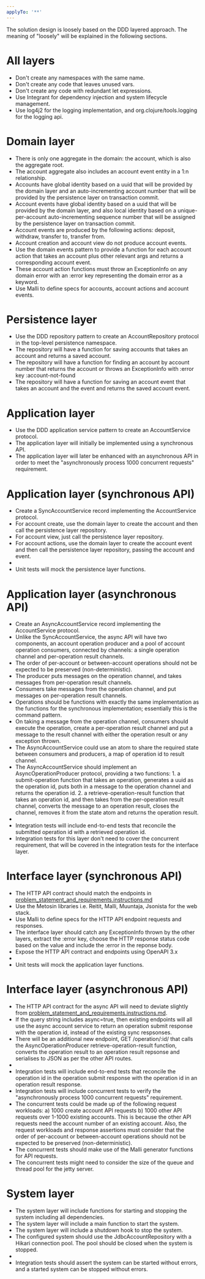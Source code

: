 ```yaml
---
applyTo: '**'
---
```


The solution design is loosely based on the DDD layered approach. The meaning of "loosely" will be explained in the following sections.

# All layers
- Don't create any namespaces with the same name.
- Don't create any code that leaves unused vars.
- Don't create any code with redundant let expressions.
- Use Integrant for dependency injection and system lifecycle management.
- Use log4j2 for the logging implementation, and org.clojure/tools.logging for the logging api.

# Domain layer
- There is only one aggregate in the domain: the account, which is also the aggregate root.
- The account aggregate also includes an account event entity in a 1:n relationship.
- Accounts have global identity based on a uuid that will be provided by the domain layer and an auto-incrementing account number that will be provided by the persistence layer on transaction commit.
- Account events have global identity based on a uuid that will be provided by the domain layer, and also local identity based on a unique-per-account auto-incrementing sequence number that will be assigned by the persistence layer on transaction commit.
- Account events are produced by the following actions: deposit, withdraw, transfer to, transfer from.
- Account creation and account view do not produce account events.
- Use the domain events pattern to provide a function for each account action that takes an account plus other relevant args and returns a corresponding account event.
- These account action functions must throw an ExceptionInfo on any domain error with an :error key representing the domain error as a keyword.
- Use Malli to define specs for accounts, account actions and account events.

# Persistence layer
- Use the DDD repository pattern to create an AccountRepository protocol in the top-level persistence namespace.
- The repository will have a function for saving accounts that takes an account and returns a saved account.
- The repository will have a function for finding an account by account number that returns the account or throws an ExceptionInfo with :error key :account-not-found
- The repository will have a function for saving an account event that takes an account and the event and returns the saved account event.

# Application layer
- Use the DDD application service pattern to create an AccountService protocol.
- The application layer will initially be implemented using a synchronous API.
- The application layer will later be enhanced with an asynchronous API in order to meet the "asynchronously process 1000 concurrent requests" requirement.

# Application layer (synchronous API)
- Create a SyncAccountService record implementing the AccountService protocol.
- For account create, use the domain layer to create the account and then call the persistence layer repository.
- For account view, just call the persistence layer repository.
- For account actions, use the domain layer to create the account event and then call the persistence layer repository, passing the account and event.
- 
- Unit tests will mock the persistence layer functions.

# Application layer (asynchronous API)
- Create an AsyncAccountService record implementing the AccountService protocol.
- Unlike the SyncAccountService, the async API will have two components, an account operation producer and a pool of account operation consumers, connected by channels: a single operation channel and per-operation result channels.
- The order of per-account or between-account operations should not be expected to be preserved (non-deterministic).
- The producer puts messages on the operation channel, and takes messages from per-operation result channels.
- Consumers take messages from the operation channel, and put messages on per-operation result channels.
- Operations should be functions with exactly the same implementation as the functions for the synchronous implementation; essentially this is the command pattern.
- On taking a message from the operation channel, consumers should execute the operation, create a per-operation result channel and put a message to the result channel with either the operation result or any exception thrown.
- The AsyncAccountService could use an atom to share the required state between consumers and producers, a map of operation id to result channel.
- The AsyncAccountService should implement an AsyncOperationProducer protocol, providing a two functions: 1. a submit-operation function that takes an operation, generates a uuid as the operation id, puts both in a message to the operation channel and returns the operation id. 2. a retrieve-operation-result function that takes an operation id, and then takes from the per-operation result channel, converts the message to an operation result, closes the channel, removes it from the state atom and returns the operation result.
- 
- Integration tests will include end-to-end tests that reconcile the submitted operation id with a retrieved operation id.
- Integration tests for this layer don't need to cover the concurrent requirement, that will be covered in the integration tests for the interface layer.

# Interface layer (synchronous API)
- The HTTP API contract should match the endpoints in [problem_statement_and_requirements.instructions.md](problem_statement_and_requirements.instructions.md)
- Use the Metosin libraries i.e. Reitit, Malli, Muuntaja, Jsonista for the web stack.
- Use Malli to define specs for the HTTP API endpoint requests and responses.
- The interface layer should catch any ExceptionInfo thrown by the other layers, extract the :error key, choose the HTTP response status code based on the value and include the :error in the reponse body.
- Expose the HTTP API contract and endpoints using OpenAPI 3.x
- 
- Unit tests will mock the application layer functions.

# Interface layer (asynchronous API)
- The HTTP API contract for the async API will need to deviate slightly from [problem_statement_and_requirements.instructions.md](problem_statement_and_requirements.instructions.md).
- If the query string includes async=true, then existing endpoints will all use the async account service to return an operation submit response with the operation id, instead of the existing sync respsonses.
- There will be an additional new endpoint, GET /operation/:id/ that calls the AsyncOperationProducer retrieve-operation-result function, converts the operation result to an operation result repsonse and serialises to JSON as per the other API routes.
- 
- Integration tests will include end-to-end tests that reconcile the operation id in the operation submit response with the operation id in an operation result response.
- Integration tests will include concurrent tests to verify the "asynchronously process 1000 concurrent requests" requirement. 
- The concurrent tests could be made up of the following request workloads: a) 1000 create account API requests b) 1000 other API requests over 1-1000 existing accounts. This is because the other API requests need the account number of an existing account. Also, the request workloads and response assertions must consider that the order of per-account or between-account operations should not be expected to be preserved (non-deterministic).
- The concurrent tests should make use of the Malli generator functions for API requests.
- The concurrent tests might need to consider the size of the queue and thread pool for the jetty server.

# System layer
- The system layer will include functions for starting and stopping the system including all dependencies.
- The system layer will include a main function to start the system.
- The system layer will include a shutdown hook to stop the system.
- The configured system should use the JdbcAccountRepository with a Hikari connection pool. The pool should be closed when the system is stopped.
- 
- Integration tests should assert the system can be started without errors, and a started system can be stopped without errors.